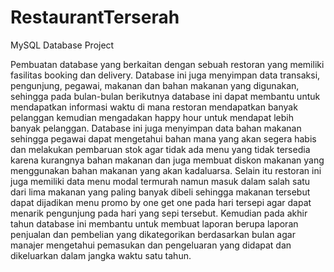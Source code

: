 # RestaurantTerserah
MySQL Database Project

Pembuatan database yang berkaitan dengan sebuah restoran yang memiliki fasilitas booking dan delivery. Database ini juga menyimpan data transaksi, pengunjung, pegawai, makanan dan bahan makanan yang digunakan, sehingga pada bulan-bulan berikutnya database ini dapat membantu untuk mendapatkan informasi waktu di mana restoran mendapatkan banyak pelanggan kemudian mengadakan happy hour untuk mendapat lebih banyak pelanggan.  Database ini juga menyimpan data bahan makanan sehingga pegawai dapat mengetahui bahan mana yang akan segera habis dan melakukan pembaruan stok agar tidak ada menu yang tidak tersedia karena kurangnya bahan makanan dan juga membuat diskon makanan yang menggunakan bahan makanan yang akan kadaluarsa. Selain itu restoran ini juga memiliki data menu modal termurah namun masuk dalam salah satu dari lima makanan yang paling banyak dibeli sehingga makanan tersebut dapat dijadikan menu promo by one get one pada hari tersepi agar dapat menarik pengunjung pada hari yang sepi tersebut. Kemudian pada akhir tahun database ini membantu untuk membuat laporan berupa laporan penjualan dan pembelian yang dikategorikan berdasarkan bulan agar manajer mengetahui pemasukan dan pengeluaran yang didapat dan dikeluarkan dalam jangka waktu satu tahun.


